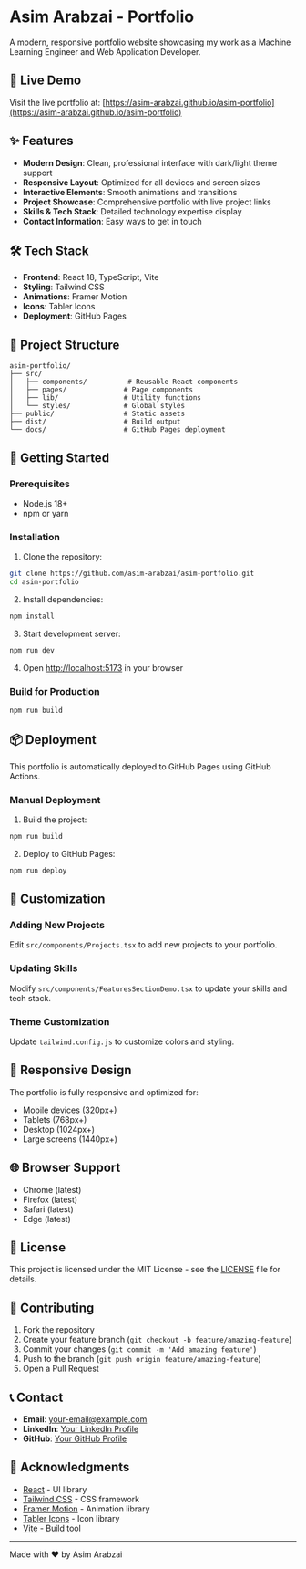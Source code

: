 # Asim Arabzai - Portfolio

A modern, responsive portfolio website showcasing my work as a Machine Learning Engineer and Web Application Developer.

## 🚀 Live Demo

Visit the live portfolio at: [https://asim-arabzai.github.io/asim-portfolio](https://asim-arabzai.github.io/asim-portfolio)

## ✨ Features

- **Modern Design**: Clean, professional interface with dark/light theme support
- **Responsive Layout**: Optimized for all devices and screen sizes
- **Interactive Elements**: Smooth animations and transitions
- **Project Showcase**: Comprehensive portfolio with live project links
- **Skills & Tech Stack**: Detailed technology expertise display
- **Contact Information**: Easy ways to get in touch

## 🛠️ Tech Stack

- **Frontend**: React 18, TypeScript, Vite
- **Styling**: Tailwind CSS
- **Animations**: Framer Motion
- **Icons**: Tabler Icons
- **Deployment**: GitHub Pages

## 📁 Project Structure

```
asim-portfolio/
├── src/
│   ├── components/          # Reusable React components
│   ├── pages/              # Page components
│   ├── lib/                # Utility functions
│   └── styles/             # Global styles
├── public/                 # Static assets
├── dist/                   # Build output
└── docs/                   # GitHub Pages deployment
```

## 🚀 Getting Started

### Prerequisites

- Node.js 18+
- npm or yarn

### Installation

1. Clone the repository:

```bash
git clone https://github.com/asim-arabzai/asim-portfolio.git
cd asim-portfolio
```

2. Install dependencies:

```bash
npm install
```

3. Start development server:

```bash
npm run dev
```

4. Open [http://localhost:5173](http://localhost:5173) in your browser

### Build for Production

```bash
npm run build
```

## 📦 Deployment

This portfolio is automatically deployed to GitHub Pages using GitHub Actions.

### Manual Deployment

1. Build the project:

```bash
npm run build
```

2. Deploy to GitHub Pages:

```bash
npm run deploy
```

## 🎨 Customization

### Adding New Projects

Edit `src/components/Projects.tsx` to add new projects to your portfolio.

### Updating Skills

Modify `src/components/FeaturesSectionDemo.tsx` to update your skills and tech stack.

### Theme Customization

Update `tailwind.config.js` to customize colors and styling.

## 📱 Responsive Design

The portfolio is fully responsive and optimized for:

- Mobile devices (320px+)
- Tablets (768px+)
- Desktop (1024px+)
- Large screens (1440px+)

## 🌐 Browser Support

- Chrome (latest)
- Firefox (latest)
- Safari (latest)
- Edge (latest)

## 📄 License

This project is licensed under the MIT License - see the [LICENSE](LICENSE) file for details.

## 🤝 Contributing

1. Fork the repository
2. Create your feature branch (`git checkout -b feature/amazing-feature`)
3. Commit your changes (`git commit -m 'Add amazing feature'`)
4. Push to the branch (`git push origin feature/amazing-feature`)
5. Open a Pull Request

## 📞 Contact

- **Email**: [your-email@example.com](mailto:your-email@example.com)
- **LinkedIn**: [Your LinkedIn Profile](https://linkedin.com/in/your-profile)
- **GitHub**: [Your GitHub Profile](https://github.com/your-username)

## 🙏 Acknowledgments

- [React](https://reactjs.org/) - UI library
- [Tailwind CSS](https://tailwindcss.com/) - CSS framework
- [Framer Motion](https://www.framer.com/motion/) - Animation library
- [Tabler Icons](https://tabler-icons.io/) - Icon library
- [Vite](https://vitejs.dev/) - Build tool

---

Made with ❤️ by Asim Arabzai
